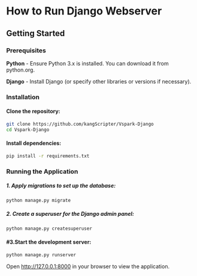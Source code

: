 # How to Run Django Webserver

## Getting Started
### Prerequisites
**Python** - Ensure Python 3.x is installed. You can download it from python.org.

**Django** - Install Django (or specify other libraries or versions if necessary).

### Installation
#### Clone the repository:
```bash
git clone https://github.com/kangScripter/Vspark-Django
cd Vspark-Django
```

#### Install dependencies:
```bash
pip install -r requirements.txt
```

### Running the Application

##### 1. Apply migrations to set up the database:
```bash
python manage.py migrate

```

##### 2. Create a superuser for the Django admin panel:
```bash
python manage.py createsuperuser
```

#### #3.Start the development server:
```bash
python manage.py runserver
```
Open http://127.0.0.1:8000 in your browser to view the application.

